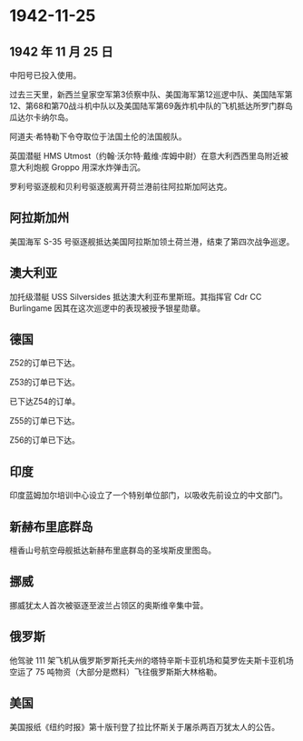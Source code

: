 # 1942-11-25

## 1942 年 11 月 25 日

中阳号已投入使用。

过去三天里，新西兰皇家空军第3侦察中队、美国海军第12巡逻中队、美国陆军第12、第68和第70战斗机中队以及美国陆军第69轰炸机中队的飞机抵达所罗门群岛瓜达尔卡纳尔岛。

阿道夫·希特勒下令夺取位于法国土伦的法国舰队。

英国潜艇 HMS
Utmost（约翰·沃尔特·戴维·库姆中尉）在意大利西西里岛附近被意大利炮舰
Groppo 用深水炸弹击沉。

罗利号驱逐舰和贝利号驱逐舰离开荷兰港前往阿拉斯加阿达克。

## 阿拉斯加州

美国海军 S-35 号驱逐舰抵达美国阿拉斯加领土荷兰港，结束了第四次战争巡逻。

## 澳大利亚

加托级潜艇 USS Silversides 抵达澳大利亚布里斯班。其指挥官 Cdr CC
Burlingame 因其在这次巡逻中的表现被授予银星勋章。

## 德国

Z52的订单已下达。

Z53的订单已下达。

已下达Z54的订单。

Z55的订单已下达。

Z56的订单已下达。

## 印度

印度蓝姆加尔培训中心设立了一个特别单位部门，以吸收先前设立的中文部门。

## 新赫布里底群岛

檀香山号航空母舰抵达新赫布里底群岛的圣埃斯皮里图岛。

## 挪威

挪威犹太人首次被驱逐至波兰占领区的奥斯维辛集中营。

## 俄罗斯

他驾驶 111
架飞机从俄罗斯罗斯托夫州的塔特辛斯卡亚机场和莫罗佐夫斯卡亚机场空运了 75
吨物资（大部分是燃料）飞往俄罗斯斯大林格勒。

## 美国

美国报纸《纽约时报》第十版刊登了拉比怀斯关于屠杀两百万犹太人的公告。

